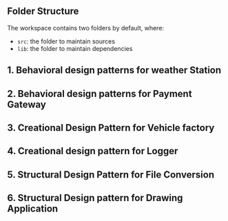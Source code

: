 ## Folder Structure

The workspace contains two folders by default, where:

- `src`: the folder to maintain sources
- `lib`: the folder to maintain dependencies

## 1.	Behavioral design patterns for weather Station 
## 2.	Behavioral design patterns for Payment Gateway 
## 3.	Creational Design Pattern for Vehicle factory 
## 4.	Creational design pattern for Logger 
## 5.	Structural Design Pattern for File Conversion
## 6.	Structural Design pattern for Drawing Application 
